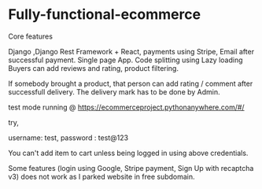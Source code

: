 # Fully-functional-ecommerce

Core features

Django ,Django Rest Framework + React, payments using Stripe, Email after successful payment. Single page App. Code splitting using Lazy loading 
Buyers can add reviews and rating, product filtering.

If somebody brought a product, that person can add rating / comment after successfull delivery. The delivery mark has to be done by Admin.


test mode running @ https://ecommerceproject.pythonanywhere.com/#/

try,

username: test,
password : test@123

You can't add item to cart unless being logged in using above credentials.

Some features (login using Google, Stripe payment, Sign Up with recaptcha v3) does not work as I parked website in free subdomain.
